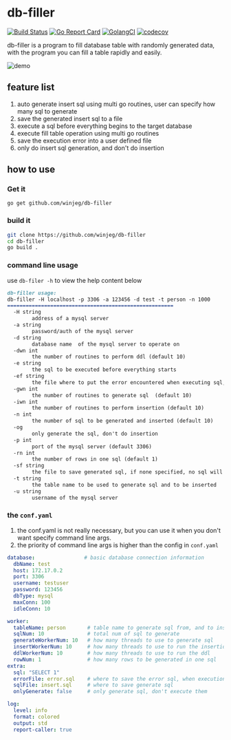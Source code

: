 # db-filler
[![Build Status](https://travis-ci.org/winjeg/db-filler.svg?branch=master)](https://travis-ci.org/winjeg/db-filler)
[![Go Report Card](https://goreportcard.com/badge/github.com/winjeg/db-filler)](https://goreportcard.com/report/github.com/winjeg/db-filler)
[![GolangCI](https://golangci.com/badges/github.com/winjeg/db-filler.svg)](https://golangci.com/r/github.com/winjeg/db-filler)
[![codecov](https://codecov.io/gh/winjeg/db-filler/branch/master/graph/badge.svg)](https://codecov.io/gh/winjeg/db-filler)

db-filler is a program to fill database table with randomly generated data, 
with the program you can fill a table rapidly and easily.

![demo](https://user-images.githubusercontent.com/7270177/55327676-2e121580-54bd-11e9-8def-9a5c23f73f16.gif)

## feature list
1. auto generate insert sql using multi go routines, user can specify how many sql to generate
2. save the generated insert sql to a file
3. execute a sql before everything begins to the target database
4. execute fill table operation using multi go routines
5. save the execution error into a user defined file
6. only do insert sql generation, and don't do insertion

## how to use

### Get it 
```
go get github.com/winjeg/db-filler
```

### build it
```bash
git clone https://github.com/winjeg/db-filler
cd db-filler
go build .
```

### command line usage
use `db-filer -h` to view the help content below

```markdown
db-filler usage:
db-filler -H localhost -p 3306 -a 123456 -d test -t person -n 1000
======================================================
  -H string
    	address of a mysql server
  -a string
    	password/auth of the mysql server
  -d string
    	database name  of the mysql server to operate on
  -dwn int
    	the number of routines to perform ddl (default 10)
  -e string
    	the sql to be executed before everything starts
  -ef string
    	the file where to put the error encountered when executing sql, if nothing specified, the error will be only in stdout 
  -gwn int
    	the number of routines to generate sql  (default 10)
  -iwn int
    	the number of routines to perform insertion (default 10)
  -n int
    	the number of sql to be generated and inserted (default 10)
  -og
    	only generate the sql, don't do insertion
  -p int
    	port of the mysql server (default 3306)
  -rn int
    	the number of rows in one sql (default 1)
  -sf string
    	the file to save generated sql, if none specified, no sql will be saved 
  -t string
    	the table name to be used to generate sql and to be inserted
  -u string
    	username of the mysql server
```

###  the `conf.yaml`
1. the conf.yaml is not really necessary, but you can use it when you don't want specify command line args.
2. the priority of command line args is higher than the config in `conf.yaml`
```yaml
database:                # basic database connection information
  dbName: test
  host: 172.17.0.2
  port: 3306
  username: testuser
  password: 123456
  dbType: mysql
  maxConn: 100
  idleConn: 10

worker:
  tableName: person       # table name to generate sql from, and to insert to
  sqlNum: 10              # total num of sql to generate
  generateWorkerNum: 10   # how many threads to use to generate sql
  insertWorkerNum: 10     # how many threads to use to run the insertion
  ddlWorkerNum: 10        # how many threads to use to run the ddl
  rowNum: 1               # how many rows to be generated in one sql
extra:
  sql: "SELECT 1"
  errorFile: error.sql    # where to save the error sql, when execution failure happens
  sqlFile: insert.sql     # where to save generate sql
  onlyGenerate: false     # only generate sql, don't execute them

log:
  level: info
  format: colored
  output: std
  report-caller: true
```

 
